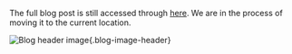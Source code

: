The full blog post is still accessed through [here](https://www.1onepsilon.com/single-post/2018/05/26/%E2%80%9CWatts%E2%80%9D-Grade-Got-To-Do-With-It). We are in the process of moving it to the current location.

![Blog header image](https://es-app.com/assets/aXX32f.jpg){.blog-image-header}
